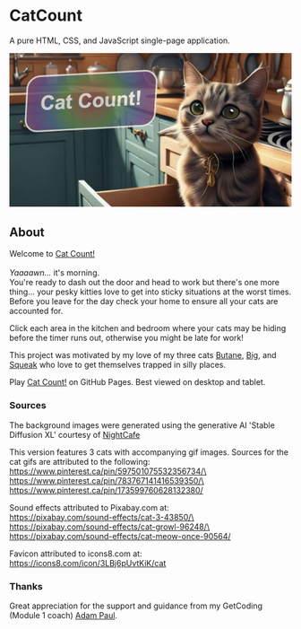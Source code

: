 # CatCount

A pure HTML, CSS, and JavaScript single-page application.

![Cat Count logo](https://raw.githubusercontent.com/sherpa-code/CatCount/main/img/readmeSplash.PNG)

## About

Welcome to [Cat Count!](https://sherpa-code.github.io/CatCount/)\
\
_Yaaaawn..._ it's morning.\
You're ready to dash out the door and head to work but there's one more thing... your pesky kitties love to get into sticky situations at the worst times. Before you leave for the day check your home to ensure all your cats are accounted for.

Click each area in the kitchen and bedroom where your cats may be hiding before the timer runs out, otherwise you might be late for work!

This project was motivated by my love of my three cats [Butane](https://sherpa-code.github.io/CatCount/img/profile_butane.jpg), [Big](https://sherpa-code.github.io/CatCount/img/profile_big.jpg), and [Squeak](https://sherpa-code.github.io/CatCount/img/profile_squeak.jpg) who love to get themselves trapped in silly places.

Play [Cat Count!](https://sherpa-code.github.io/CatCount/) on GitHub Pages.
Best viewed on desktop and tablet.

### Sources

The background images were generated using the generative AI 'Stable Diffusion XL' courtesy of [NightCafe](https://nightcafe.studio)

This version features 3 cats with accompanying gif images.
Sources for the cat gifs are attributed to the following:
https://www.pinterest.ca/pin/597501075532356734/\
https://www.pinterest.ca/pin/783767141416539350/\
https://www.pinterest.ca/pin/173599760628132380/

Sound effects attributed to Pixabay.com at:\
https://pixabay.com/sound-effects/cat-3-43850/\
https://pixabay.com/sound-effects/cat-growl-96248/\
https://pixabay.com/sound-effects/cat-meow-once-90564/

Favicon attributed to icons8.com at:\
https://icons8.com/icon/3LBj6pUvtKiK/cat

### Thanks

Great appreciation for the support and guidance from my GetCoding (Module 1 coach) [Adam Paul](https://github.com/adam-paul952).
